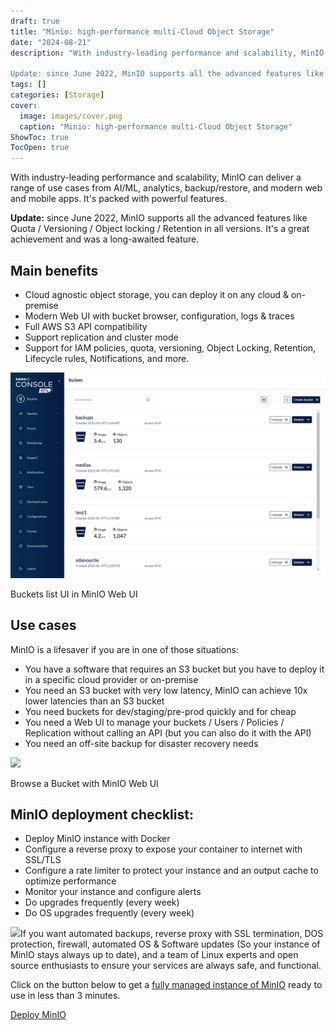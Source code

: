 ```yaml
---
draft: true
title: "Minio: high-performance multi-Cloud Object Storage"
date: "2024-08-21"
description: "With industry-leading performance and scalability, MinIO can deliver a range of use cases from AI/ML, analytics, backup/restore, and modern web and mobile apps. It's packed with powerful features.

Update: since June 2022, MinIO supports all the advanced features like Quota / Versioning / Object locking / Retention in all"
tags: []
categories: [Storage]
cover:
  image: images/cover.png
  caption: "Minio: high-performance multi-Cloud Object Storage"
ShowToc: true
TocOpen: true
---
```



With industry\-leading performance and scalability, MinIO can deliver a range of use cases from AI/ML, analytics, backup/restore, and modern web and mobile apps. It's packed with powerful features.

**Update:** since June 2022, MinIO supports all the advanced features like Quota / Versioning / Object locking / Retention in all versions. It's a great achievement and was a long\-awaited feature.

## Main benefits

* Cloud agnostic object storage, you can deploy it on any cloud \& on\-premise
* Modern Web UI with bucket browser, configuration, logs \& traces
* Full AWS S3 API compatibility
* Support replication and cluster mode
* Support for IAM policies, quota, versioning, Object Locking, Retention, Lifecycle rules, Notifications, and more.

![](images/image.png)

Buckets list UI in MinIO Web UI

## Use cases

MinIO is a lifesaver if you are in one of those situations:

* You have a software that requires an S3 bucket but you have to deploy it in a specific cloud provider or on\-premise
* You need an S3 bucket with very low latency, MinIO can achieve 10x lower latencies than an S3 bucket
* You need buckets for dev/staging/pre\-prod quickly and for cheap
* You need a Web UI to manage your buckets / Users / Policies / Replication without calling an API (but you can also do it with the API)
* You need an off\-site backup for disaster recovery needs

![](https://blog.octabyte.io/content/images/2022/06/image-2.png)

Browse a Bucket with MinIO Web UI

## MinIO deployment checklist:

* Deploy MinIO instance with Docker
* Configure a reverse proxy to expose your container to internet with SSL/TLS
* Configure a rate limiter to protect your instance and an output cache to optimize performance
* Monitor your instance and configure alerts
* Do upgrades frequently (every week)
* Do OS upgrades frequently (every week)

![](https://blog.octabyte.io/content/images/2022/06/image-7.png)If you want automated backups, reverse proxy with SSL termination, DOS protection, firewall, automated OS \& Software updates (So your instance of MinIO stays always up to date), and a team of Linux experts and open source enthusiasts to ensure your services are always safe, and functional.

Click on the button below to get a [fully managed instance of MinIO](https://octabyte.io/open-source/minio?ref=blog.octabyte.io) ready to use in less than 3 minutes. 

[Deploy MinIO](https://dash.elest.io/deploy?soft=MinIO&id=63&ref=blog.octabyte.io)

